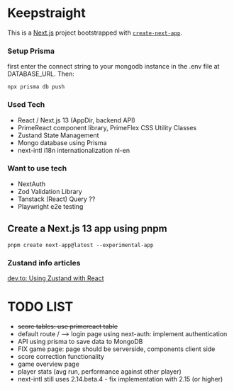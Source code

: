 # Keepstraight
This is a [Next.js](https://nextjs.org/) project bootstrapped with [`create-next-app`](https://github.com/vercel/next.js/tree/canary/packages/create-next-app).

### Setup Prisma
first enter the connect string to your mongodb instance in the .env file at DATABASE_URL.
Then:
```shell
npx prisma db push
```

### Used Tech
- React / Next.js 13 (AppDir, backend API)
- PrimeReact component library, PrimeFlex CSS Utility Classes
- Zustand State Management
- Mongo database using Prisma
- next-intl i18n internationalization nl-en

### Want to use tech
- NextAuth
- Zod Validation Library
- Tanstack (React) Query ??
- Playwright e2e testing

## Create a Next.js 13 app using pnpm
```shell
pnpm create next-app@latest --experimental-app
```

### Zustand info articles
[dev.to: Using Zustand with React](https://dev.to/franklin030601/using-zustand-with-react-js-9di#3)

# TODO LIST
- ~~score tables: use primereact table~~
- default route / --> login page using next-auth: implement authentication
- API using prisma to save data to MongoDB
- FIX game page: page should be serverside, components client side
- score correction functionality
- game overview page
- player stats (avg run, performance against other player)
- next-intl still uses 2.14.beta.4 - fix implementation with 2.15 (or higher)

